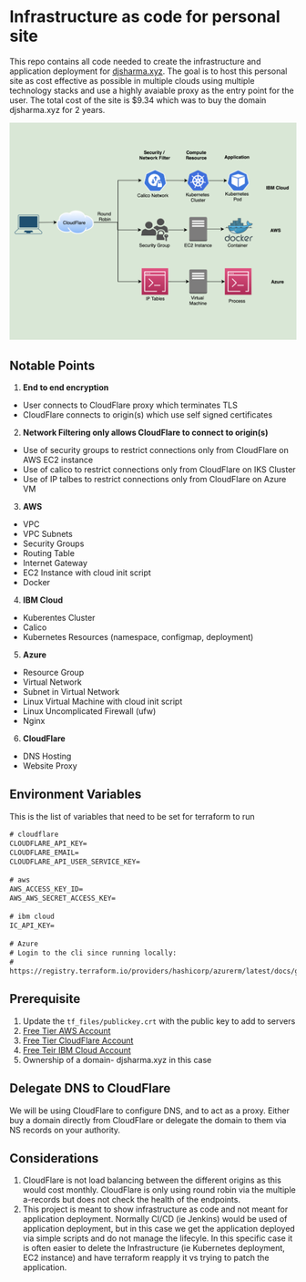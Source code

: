 # Infrastructure as code for personal site
This repo contains all code needed to create the infrastructure and application deployment for [djsharma.xyz](https://djsharma.xyz). The goal is to host this personal site as cost effective as possible in multiple clouds using multiple technology stacks and use a highly avaiable proxy as the entry point for the user. The total cost of the site is $9.34 which was to buy the domain djsharma.xyz for 2 years.

![overview](app/images/overview.png)

## Notable Points
1. **End to end encryption**
- User connects to CloudFlare proxy which terminates TLS
- CloudFlare connects to origin(s) which use self signed certificates
2. **Network Filtering only allows CloudFlare to connect to origin(s)**
- Use of security groups to restrict connections only from CloudFlare on AWS EC2 instance
- Use of calico to restrict connections only from CloudFlare on IKS Cluster
- Use of IP talbes to restrict connections only from CloudFlare on Azure VM
3. **AWS**
- VPC
- VPC Subnets
- Security Groups
- Routing Table
- Internet Gateway
- EC2 Instance with cloud init script
- Docker
4. **IBM Cloud**
- Kuberentes Cluster
- Calico 
- Kubernetes Resources (namespace, configmap, deployment)
5. **Azure**
- Resource Group
- Virtual Network
- Subnet in Virtual Network
- Linux Virtual Machine with cloud init script
- Linux Uncomplicated Firewall (ufw)
- Nginx
6. **CloudFlare**
- DNS Hosting
- Website Proxy 

## Environment Variables 
This is the list of variables that need to be set for terraform to run
```
# cloudflare
CLOUDFLARE_API_KEY=
CLOUDFLARE_EMAIL=
CLOUDFLARE_API_USER_SERVICE_KEY=

# aws
AWS_ACCESS_KEY_ID=
AWS_AWS_SECRET_ACCESS_KEY=

# ibm cloud
IC_API_KEY=

# Azure
# Login to the cli since running locally: 
# https://registry.terraform.io/providers/hashicorp/azurerm/latest/docs/guides/azure_cli
```

## Prerequisite
1. Update the `tf_files/publickey.crt` with the public key to add to servers
2. [Free Tier AWS Account](https://aws.amazon.com/free/)
3. [Free Tier CloudFlare Account](https://www.cloudflare.com/plans/)
4. [Free Teir IBM Cloud Account](https://www.ibm.com/cloud/free)
4. Ownership of a domain- djsharma.xyz in this case

## Delegate DNS to CloudFlare
We will be using CloudFlare to configure DNS, and to act as a proxy. Either buy a domain directly from CloudFlare or delegate the domain to them via NS records on your authority.

## Considerations
1. CloudFlare is not load balancing between the different origins as this would cost monthly. CloudFlare is only using round robin via the multiple a-records but does not check the health of the endpoints.
2. This project is meant to show infrastructure as code and not meant for application deployment. Normally CI/CD (ie Jenkins) would be used of application deployment, but in this case we get the application deployed via simple scripts and do not manage the lifecyle. In this specific case it is often easier to delete the Infrastructure (ie Kubernetes deployment, EC2 instance) and have terraform reapply it vs trying to patch the application.
